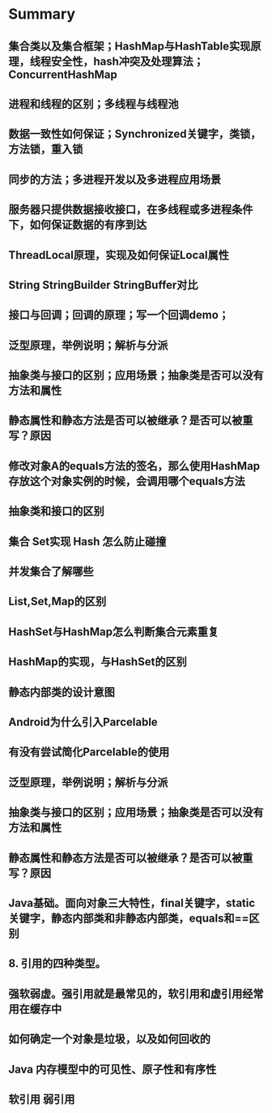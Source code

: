 # Summary
## 集合类以及集合框架；HashMap与HashTable实现原理，线程安全性，hash冲突及处理算法；ConcurrentHashMap

## 进程和线程的区别；多线程与线程池

## 数据一致性如何保证；Synchronized关键字，类锁，方法锁，重入锁

## 同步的方法；多进程开发以及多进程应用场景

## 服务器只提供数据接收接口，在多线程或多进程条件下，如何保证数据的有序到达

## ThreadLocal原理，实现及如何保证Local属性

## String StringBuilder StringBuffer对比

## 接口与回调；回调的原理；写一个回调demo；

## 泛型原理，举例说明；解析与分派

## 抽象类与接口的区别；应用场景；抽象类是否可以没有方法和属性

## 静态属性和静态方法是否可以被继承？是否可以被重写？原因

## 修改对象A的equals方法的签名，那么使用HashMap存放这个对象实例的时候，会调用哪个equals方法

## 抽象类和接口的区别

## 集合 Set实现 Hash 怎么防止碰撞

## 并发集合了解哪些

## List,Set,Map的区别

## HashSet与HashMap怎么判断集合元素重复
## HashMap的实现，与HashSet的区别
## 静态内部类的设计意图

## Android为什么引入Parcelable
## 有没有尝试简化Parcelable的使用

## 泛型原理，举例说明；解析与分派

## 抽象类与接口的区别；应用场景；抽象类是否可以没有方法和属性
## 静态属性和静态方法是否可以被继承？是否可以被重写？原因
## Java基础。面向对象三大特性，final关键字，static关键字，静态内部类和非静态内部类，equals和==区别
## 8. 引用的四种类型。
## 强软弱虚。强引用就是最常见的，软引用和虚引用经常用在缓存中
## 如何确定一个对象是垃圾，以及如何回收的

## Java 内存模型中的可见性、原子性和有序性

## 软引用 弱引用
